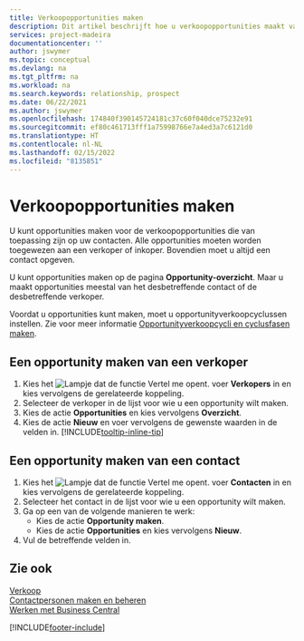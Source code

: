 ```yaml
---
title: Verkoopopportunities maken
description: Dit artikel beschrijft hoe u verkoopopportunities maakt vanuit een verkoper of contact in Business Central.
services: project-madeira
documentationcenter: ''
author: jswymer
ms.topic: conceptual
ms.devlang: na
ms.tgt_pltfrm: na
ms.workload: na
ms.search.keywords: relationship, prospect
ms.date: 06/22/2021
ms.author: jswymer
ms.openlocfilehash: 174840f390145724181c37c60f040dce75232e91
ms.sourcegitcommit: ef80c461713fff1a75998766e7a4ed3a7c6121d0
ms.translationtype: HT
ms.contentlocale: nl-NL
ms.lasthandoff: 02/15/2022
ms.locfileid: "8135851"
---
```

# <a name="create-sales-opportunities"></a>Verkoopopportunities maken
U kunt opportunities maken voor de verkoopopportunities die van toepassing zijn op uw contacten. Alle opportunities moeten worden toegewezen aan een verkoper of inkoper. Bovendien moet u altijd een contact opgeven.

U kunt opportunities maken op de pagina **Opportunity-overzicht**. Maar u maakt opportunities meestal van het desbetreffende contact of de desbetreffende verkoper.

Voordat u opportunities kunt maken, moet u opportunityverkoopcyclussen instellen. Zie voor meer informatie [Opportunityverkoopcycli en cyclusfasen maken](marketing-how-setup-opportunity-sales-cycles-stages.md).

## <a name="to-create-an-opportunity-from-a-salesperson"></a>Een opportunity maken van een verkoper
1. Kies het ![Lampje dat de functie Vertel me opent.](media/ui-search/search_small.png "Vertel me wat u wilt doen") voer **Verkopers** in en kies vervolgens de gerelateerde koppeling.
2. Selecteer de verkoper in de lijst voor wie u een opportunity wilt maken.
3. Kies de actie **Opportunities** en kies vervolgens **Overzicht**.
4. Kies de actie **Nieuw** en voer vervolgens de gewenste waarden in de velden in. [!INCLUDE[tooltip-inline-tip](includes/tooltip-inline-tip_md.md)]  



## <a name="to-create-an-opportunity-from-a-contact"></a>Een opportunity maken van een contact
1. Kies het ![Lampje dat de functie Vertel me opent.](media/ui-search/search_small.png "Vertel me wat u wilt doen") voer **Contacten** in en kies vervolgens de gerelateerde koppeling.
2. Selecteer het contact in de lijst voor wie u een opportunity wilt maken.
3. Ga op een van de volgende manieren te werk:
   * Kies de actie **Opportunity maken**.
   * Kies de actie **Opportunities** en kies vervolgens **Nieuw**.
4. Vul de betreffende velden in.

## <a name="see-also"></a>Zie ook
[Verkoop](sales-manage-sales.md)  
[Contactpersonen maken en beheren](marketing-contacts.md)  
[Werken met Business Central](ui-work-product.md)


[!INCLUDE[footer-include](includes/footer-banner.md)]